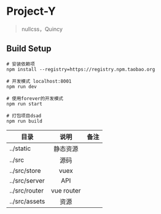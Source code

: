 # Project-Y

> nullcss，Quincy

## Build Setup

``` 
# 安装依赖项
npm install --registry=https://registry.npm.taobao.org

# 开发模式 localhost:8001
npm run dev

# 使用forever的开发模式
npm run start

# 打包项目dsad
npm run build
```

|  目录          | 说明          | 备注  |
| ------------- |:-------------:| -----:|
| ../static     | 静态资源       |       |
| ../src        | 源码          |       |
| ../src/store  | vuex          |       |
| ../src/server | API           |       |
| ../src/router | vue router    |       |
| ../src/assets  | 资源         |       |